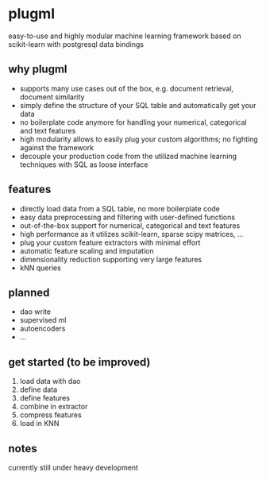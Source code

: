 # plugml
easy-to-use and highly modular machine learning framework based on scikit-learn with postgresql data bindings

## why plugml
* supports many use cases out of the box, e.g. document retrieval, document similarity
* simply define the structure of your SQL table and automatically get your data
* no boilerplate code anymore for handling your numerical, categorical and text features
* high modularity allows to easily plug your custom algorithms; no fighting against the framework
* decouple your production code from the utilized machine learning techniques with SQL as loose interface

## features
* directly load data from a SQL table, no more boilerplate code
* easy data preprocessing and filtering with user-defined functions
* out-of-the-box support for numerical, categorical and text features
* high performance as it utilizes scikit-learn, sparse scipy matrices, ...
* plug your custom feature extractors with minimal effort
* automatic feature scaling and imputation
* dimensionality reduction supporting very large features
* kNN queries

## planned
* dao write
* supervised ml
* autoencoders
* ...

## get started (to be improved)
1. load data with dao
2. define data
3. define features
4. combine in extractor
5. compress features
6. load in KNN

## notes
currently still under heavy development
